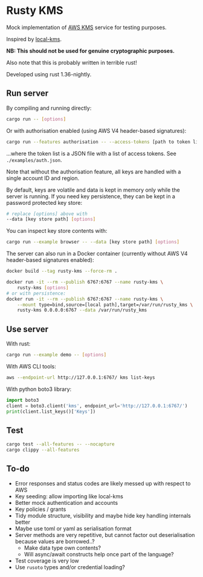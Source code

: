 Rusty KMS
=========

Mock implementation of [AWS KMS](https://docs.aws.amazon.com/kms/latest/APIReference/Welcome.html) service for testing purposes.

Inspired by [local-kms](https://github.com/nsmithuk/local-kms).

**NB: This should not be used for genuine cryptographic purposes.**

Also note that this is probably written in terrible rust!

Developed using rust 1.36-nightly.

Run server
----------

By compiling and running directly:

```bash
cargo run -- [options]
```

Or with authorisation enabled (using AWS V4 header-based signatures):

```bash
cargo run --features authorisation -- --access-tokens [path to token list] [options]
```

…where the token list is a JSON file with a list of access tokens. See `./examples/auth.json`.

Note that without the authorisation feature, all keys are handled with a single account ID and region.

By default, keys are volatile and data is kept in memory only while the server is running.
If you need key persistence, they can be kept in a password protected key store:

```bash
# replace [options] above with
--data [key store path] [options]
```

You can inspect key store contents with:

```bash
cargo run --example browser -- --data [key store path] [options]
```

The server can also run in a Docker container (currently without AWS V4 header-based signatures enabled):

```bash
docker build --tag rusty-kms --force-rm .

docker run -it --rm --publish 6767:6767 --name rusty-kms \
    rusty-kms [options]
# or with persistence:
docker run -it --rm --publish 6767:6767 --name rusty-kms \
    --mount type=bind,source=[local path],target=/var/run/rusty_kms \
    rusty-kms 0.0.0.0:6767 --data /var/run/rusty_kms
```


Use server
----------

With rust:

```bash
cargo run --example demo -- [options]
```

With AWS CLI tools:

```bash
aws --endpoint-url http://127.0.0.1:6767/ kms list-keys
```

With python boto3 library:

```python
import boto3
client = boto3.client('kms', endpoint_url='http://127.0.0.1:6767/')
print(client.list_keys()['Keys'])
```

Test
----

```bash
cargo test --all-features -- --nocapture
cargo clippy --all-features
```

To-do
-----

* Error responses and status codes are likely messed up with respect to AWS
* Key seeding: allow importing like local-kms
* Better mock authentication and accounts
* Key policies / grants
* Tidy module structure, visibility and maybe hide key handling internals better
* Maybe use toml or yaml as serialisation format
* Server methods are very repetitive, but cannot factor out deserialisation because values are borrowed..?
    * Make data type own contents?
    * Will async/await constructs help once part of the language?
* Test coverage is very low
* Use `rusoto` types and/or credential loading?

